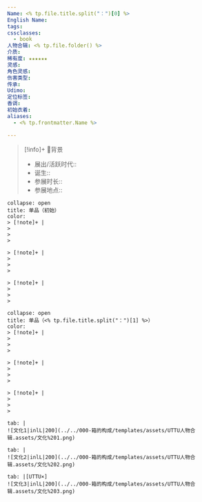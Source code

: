 ```yaml
---
Name: <% tp.file.title.split("：")[0] %>
English Name: 
tags: 
cssclasses:
  - book
人物合辑: <% tp.file.folder() %>
介质: 
稀有度: ★★★★★★
灵感: 
角色灵感: 
伤害类型: 
传承: 
Udimo: 
定位标签: 
香调: 
初始衣着: 
aliases:
  - <% tp.frontmatter.Name %>

---
```



> [!info]+ 🌆背景
> - 展出/活跃时代:: 
> - 诞生:: 
> - 参展时长:: 
> - 参展地点:: 

````ad-flex
collapse: open
title: 单品（初始）
color: 
> [!note]+ |
> 
> 
> 

> [!note]+ |
> 
> 
> 

> [!note]+ |
> 
> 
> 
````

````ad-flex
collapse: open
title: 单品（<% tp.file.title.split("：")[1] %>）
color: 
> [!note]+ |
> 
> 
> 

> [!note]+ |
> 
> 
> 

> [!note]+ |
> 
> 
> 
````

````tab
tab: |
![文化1|inlL|200](../../000-箱的构成/templates/assets/UTTU人物合辑.assets/文化%201.png)

tab: |
![文化2|inlL|200](../../000-箱的构成/templates/assets/UTTU人物合辑.assets/文化%202.png)

tab: |[UTTU×]
![文化3|inlL|200](../../000-箱的构成/templates/assets/UTTU人物合辑.assets/文化%203.png)

````

